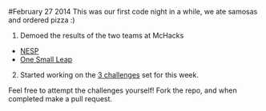 #February 27 2014
This was our first code night in a while, we ate samosas and ordered pizza :)
1. Demoed the results of the two teams at McHacks
  * [NESP](http://mchacks.challengepost.com/submissions/21221-nesp)
  * [One Small Leap](http://mchacks.challengepost.com/submissions/21221-nesp)
2. Started working on the [3 challenges](https://github.com/SMU-CS-and-Math-Society/MidtermDefragNight) set for this week. 


Feel free to attempt the challenges yourself! Fork the repo, and when completed make a pull request.